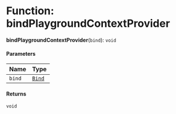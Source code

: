 # Function: bindPlaygroundContextProvider

**bindPlaygroundContextProvider**(`bind`): `void`

#### Parameters

| Name | Type |
| :------ | :------ |
| `bind` | [`Bind`](/en/auto-docs/free-layout-editor/types/interfaces.Bind.md) |

#### Returns

`void`
